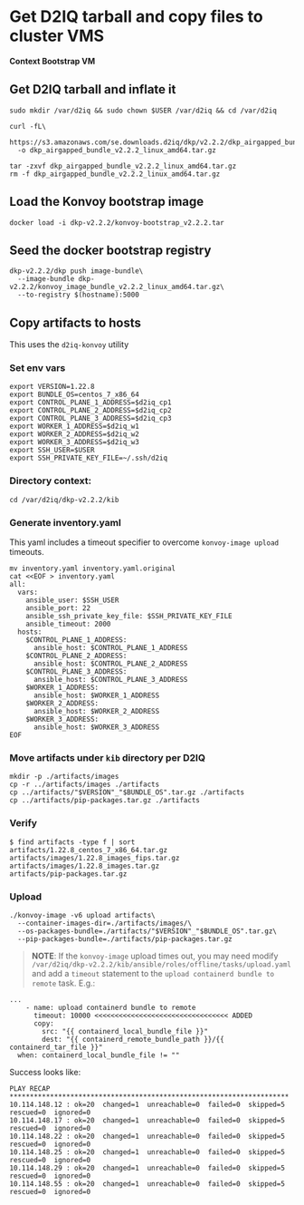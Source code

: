 # Get D2IQ tarball and copy files to cluster VMS

**Context Bootstrap VM**

## Get D2IQ tarball and inflate it
```
sudo mkdir /var/d2iq && sudo chown $USER /var/d2iq && cd /var/d2iq

curl -fL\
  https://s3.amazonaws.com/se.downloads.d2iq/dkp/v2.2.2/dkp_airgapped_bundle_v2.2.2_linux_amd64.tar.gz\
  -o dkp_airgapped_bundle_v2.2.2_linux_amd64.tar.gz

tar -zxvf dkp_airgapped_bundle_v2.2.2_linux_amd64.tar.gz
rm -f dkp_airgapped_bundle_v2.2.2_linux_amd64.tar.gz
```

## Load the Konvoy bootstrap image

```
docker load -i dkp-v2.2.2/konvoy-bootstrap_v2.2.2.tar
```

## Seed the docker bootstrap registry
```
dkp-v2.2.2/dkp push image-bundle\
  --image-bundle dkp-v2.2.2/konvoy_image_bundle_v2.2.2_linux_amd64.tar.gz\
  --to-registry $(hostname):5000
```

## Copy artifacts to hosts

This uses the `d2iq-konvoy` utility

### Set env vars
```
export VERSION=1.22.8
export BUNDLE_OS=centos_7_x86_64
export CONTROL_PLANE_1_ADDRESS=$d2iq_cp1
export CONTROL_PLANE_2_ADDRESS=$d2iq_cp2
export CONTROL_PLANE_3_ADDRESS=$d2iq_cp3
export WORKER_1_ADDRESS=$d2iq_w1
export WORKER_2_ADDRESS=$d2iq_w2
export WORKER_3_ADDRESS=$d2iq_w3
export SSH_USER=$USER
export SSH_PRIVATE_KEY_FILE=~/.ssh/d2iq
```

### Directory context:
```
cd /var/d2iq/dkp-v2.2.2/kib
```

### Generate inventory.yaml

This yaml includes a timeout specifier to overcome `konvoy-image upload` timeouts.
```
mv inventory.yaml inventory.yaml.original
cat <<EOF > inventory.yaml
all:
  vars:
    ansible_user: $SSH_USER
    ansible_port: 22
    ansible_ssh_private_key_file: $SSH_PRIVATE_KEY_FILE
    ansible_timeout: 2000
  hosts:
    $CONTROL_PLANE_1_ADDRESS:
      ansible_host: $CONTROL_PLANE_1_ADDRESS
    $CONTROL_PLANE_2_ADDRESS:
      ansible_host: $CONTROL_PLANE_2_ADDRESS
    $CONTROL_PLANE_3_ADDRESS:
      ansible_host: $CONTROL_PLANE_3_ADDRESS
    $WORKER_1_ADDRESS:
      ansible_host: $WORKER_1_ADDRESS
    $WORKER_2_ADDRESS:
      ansible_host: $WORKER_2_ADDRESS
    $WORKER_3_ADDRESS:
      ansible_host: $WORKER_3_ADDRESS
EOF
```

### Move artifacts under `kib` directory per D2IQ
```
mkdir -p ./artifacts/images
cp -r ../artifacts/images ./artifacts
cp ../artifacts/"$VERSION"_"$BUNDLE_OS".tar.gz ./artifacts
cp ../artifacts/pip-packages.tar.gz ./artifacts
```

### Verify
```
$ find artifacts -type f | sort
artifacts/1.22.8_centos_7_x86_64.tar.gz
artifacts/images/1.22.8_images_fips.tar.gz
artifacts/images/1.22.8_images.tar.gz
artifacts/pip-packages.tar.gz
```

### Upload
```
./konvoy-image -v6 upload artifacts\
  --container-images-dir=./artifacts/images/\
  --os-packages-bundle=./artifacts/"$VERSION"_"$BUNDLE_OS".tar.gz\
  --pip-packages-bundle=./artifacts/pip-packages.tar.gz
```

> **NOTE**: If the `konvoy-image` upload times out, you may need modify `/var/d2iq/dkp-v2.2.2/kib/ansible/roles/offline/tasks/upload.yaml` and add a `timeout` statement to the `upload containerd bundle to remote` task. E.g.:
```
...
    - name: upload containerd bundle to remote
      timeout: 10000 <<<<<<<<<<<<<<<<<<<<<<<<<<<<<<<<< ADDED
      copy:
        src: "{{ containerd_local_bundle_file }}"
        dest: "{{ containerd_remote_bundle_path }}/{{ containerd_tar_file }}"
  when: containerd_local_bundle_file != ""
```

Success looks like:
```
PLAY RECAP *********************************************************************
10.114.148.12 : ok=20  changed=1  unreachable=0  failed=0  skipped=5  rescued=0  ignored=0   
10.114.148.17 : ok=20  changed=1  unreachable=0  failed=0  skipped=5  rescued=0  ignored=0   
10.114.148.22 : ok=20  changed=1  unreachable=0  failed=0  skipped=5  rescued=0  ignored=0   
10.114.148.25 : ok=20  changed=1  unreachable=0  failed=0  skipped=5  rescued=0  ignored=0   
10.114.148.29 : ok=20  changed=1  unreachable=0  failed=0  skipped=5  rescued=0  ignored=0   
10.114.148.55 : ok=20  changed=1  unreachable=0  failed=0  skipped=5  rescued=0  ignored=0   
```
